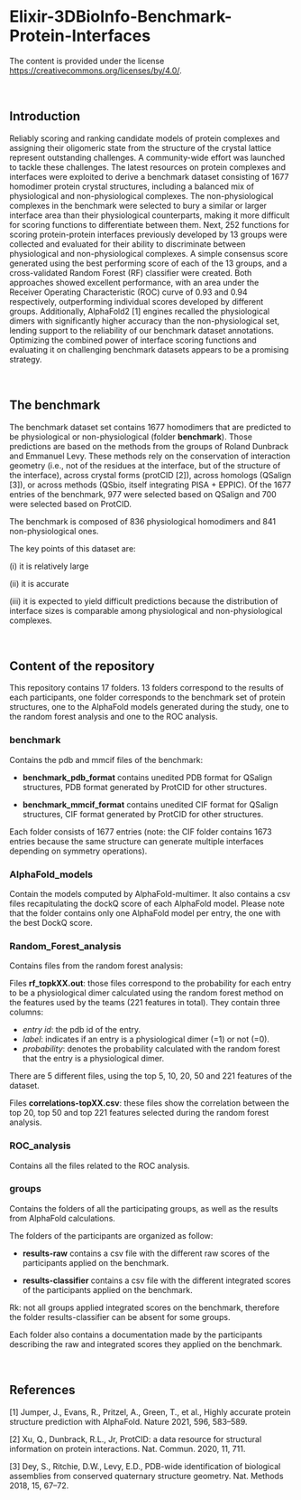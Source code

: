 # Elixir-3DBioInfo-Benchmark-Protein-Interfaces

The content is provided under the license https://creativecommons.org/licenses/by/4.0/.

<br>

<h2>Introduction</h2>

Reliably scoring and ranking candidate models of protein complexes and assigning their oligomeric state from the structure of the crystal lattice represent outstanding challenges. A community-wide effort was launched to tackle these challenges. The latest resources on protein complexes and interfaces were exploited to derive a benchmark dataset consisting of 1677 homodimer protein crystal structures, including a balanced mix of physiological and non-physiological complexes. The non-physiological complexes in the benchmark were selected to bury a similar or larger interface area than their physiological counterparts, making it more difficult for scoring functions to differentiate between them. Next, 252 functions for scoring protein-protein interfaces previously developed by 13 groups were collected and evaluated for their ability to discriminate between physiological and non-physiological complexes. A simple consensus score generated using the best performing score of each of the 13 groups, and a cross-validated Random Forest (RF) classifier were created. Both approaches showed excellent performance, with an area under the Receiver Operating Characteristic (ROC) curve of 0.93 and 0.94 respectively, outperforming individual scores developed by different groups. Additionally, AlphaFold2 [1] engines recalled the physiological dimers with significantly higher accuracy than the non-physiological set, lending support to the reliability of our benchmark dataset annotations. Optimizing the combined power of interface scoring functions and evaluating it on challenging benchmark datasets appears to be a promising strategy.

<br>

<h2>The benchmark</h2>

The benchmark dataset set contains 1677 homodimers that are predicted to be physiological or non-physiological (folder **benchmark**). Those predictions are based on the methods from the groups of Roland Dunbrack and Emmanuel Levy. These methods rely on the conservation of interaction geometry (i.e., not of the residues at the interface, but of the structure of the interface), across crystal forms (protCID [2]), across homologs (QSalign [3]), or across methods (QSbio, itself integrating PISA + EPPIC). Of the 1677 entries of the benchmark, 977 were selected based on QSalign and 700 were selected based on ProtCID.

The benchmark is composed of 836 physiological homodimers and 841 non-physiological ones.

The key points of this dataset are: 
 
(i) it is relatively large

(ii) it is accurate

(iii) it is expected to yield difficult predictions because the distribution of interface sizes is comparable among physiological and non-physiological complexes.

<br>

<h2>Content of the repository</h2>

This repository contains 17 folders. 13 folders correspond to the results of each participants, one folder corresponds to the benchmark set of protein structures, one to the AlphaFold models generated during the study, one to the random forest analysis and one to the ROC analysis.



<h3>benchmark</h3> 

Contains the pdb and mmcif files of the benchmark:

- **benchmark_pdb_format** contains unedited PDB format for QSalign structures, PDB format generated by ProtCID for other structures.

- **benchmark_mmcif_format** contains unedited CIF format for QSalign structures, CIF format generated by ProtCID for other structures.

Each folder consists of 1677 entries (note: the CIF folder contains 1673 entries because the same structure can generate multiple interfaces depending on symmetry operations).



<h3>AlphaFold_models</h3>

Contain the models computed by AlphaFold-multimer. It also contains a csv files recapitulating the dockQ score of each AlphaFold model. Please note that the folder contains only one AlphaFold model per entry, the one with the best DockQ score.



<h3>Random_Forest_analysis</h3>

Contains files from the random forest analysis:

Files **rf_topkXX.out**: those files correspond to the probability for each entry to be a physiological dimer calculated using the random forest method on the features used by the teams (221 features in total). They contain three columns: 
- *entry id*: the pdb id of the entry.
- *label*: indicates if an entry is a physiological dimer (=1) or not (=0).
- *probability*: denotes the probability calculated with the random forest that the entry is a physiological dimer. 

There are 5 different files, using the top 5, 10, 20, 50 and 221 features of the dataset.

Files **correlations-topXX.csv**: these files show the correlation between the top 20, top 50 and top 221 features selected during the random forest analysis.



<h3>ROC_analysis</h3>

Contains all the files related to the ROC analysis.     


<h3>groups</h3>

Contains the folders of all the participating groups, as well as the results from AlphaFold calculations.

The folders of the participants are organized as follow:

  - **results-raw** contains a csv file with the different raw scores of the participants applied on the benchmark.

  - **results-classifier** contains a csv file with the different integrated scores of the participants applied on the benchmark.
  
  Rk: not all groups applied integrated scores on the benchmark, therefore the folder results-classifier can be absent for some groups.

Each folder also contains a documentation made by the participants describing the raw and integrated scores they applied on the benchmark.

<br>

<h2>References</h2>

[1]	Jumper, J., Evans, R., Pritzel, A., Green, T., et al., Highly accurate protein structure prediction with AlphaFold. Nature 2021, 596, 583–589.

[2] Xu, Q., Dunbrack, R.L., Jr, ProtCID: a data resource for structural information on protein interactions. Nat. Commun. 2020, 11, 711.

[3] Dey, S., Ritchie, D.W., Levy, E.D., PDB-wide identification of biological assemblies from conserved quaternary structure geometry. Nat. Methods 2018, 15, 67–72.


